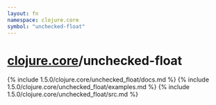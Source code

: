 ```yaml
---
layout: fn
namespace: clojure.core
symbol: "unchecked-float"
---
```


# [clojure.core](../)/unchecked-float

{% include 1.5.0/clojure.core/unchecked_float/docs.md %}
{% include 1.5.0/clojure.core/unchecked_float/examples.md %}
{% include 1.5.0/clojure.core/unchecked_float/src.md %}

